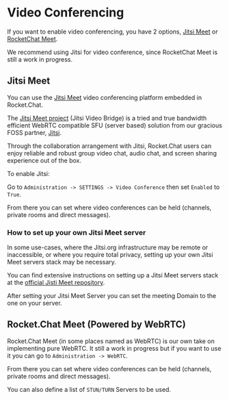 # Video Conferencing

If you want to enable video conferencing, you have 2 options, [Jitsi Meet](setting-up-video-conferencing.md#jitsi-meet) or [RocketChat Meet](setting-up-video-conferencing.md#rocketchat-meet-powered-by-webrtc).

We recommend using Jitsi for video conference, since RocketChat Meet is still a work in progress.

## Jitsi Meet

You can use the [Jitsi Meet](https://jitsi.org/jitsi-meet/) video conferencing platform embedded in Rocket.Chat.

The [Jitsi Meet project](https://jitsi.org/Projects/JitsiMeet) (Jitsi Video Bridge) is a tried and true bandwidth efficient WebRTC compatible SFU (server based) solution from our gracious FOSS partner, [Jitsi](https://jitsi.org/).

Through the collaboration arrangement with Jitsi, Rocket.Chat users can enjoy reliable and robust group video chat, audio chat, and screen sharing experience out of the box.

To enable Jitsi:

Go to `Administration -> SETTINGS -> Video Conference` then set `Enabled` to `True`.

From there you can set where video conferences can be held (channels, private rooms and direct messages).

### How to set up your own Jitsi Meet server

In some use-cases, where the Jitsi.org infrastructure may be remote or inaccessible, or where you require total privacy, setting up your own Jitsi Meet servers stack may be necessary.

You can find extensive instructions on setting up a Jitsi Meet servers stack at the [official Jisti Meet repository](https://github.com/jitsi/jitsi-meet).

After setting your Jitsi Meet Server you can set the meeting Domain to the one on your server.

## Rocket.Chat Meet (Powered by WebRTC)

Rocket.Chat Meet (in some places named as WebRTC) is our own take on implementing pure WebRTC. It still a work in progress but if you want to use it you can go to `Administration -> WebRTC`.

From there you can set where video conferences can be held (channels, private rooms and direct messages).

You can also define a list of `STUN/TURN` Servers to be used.
